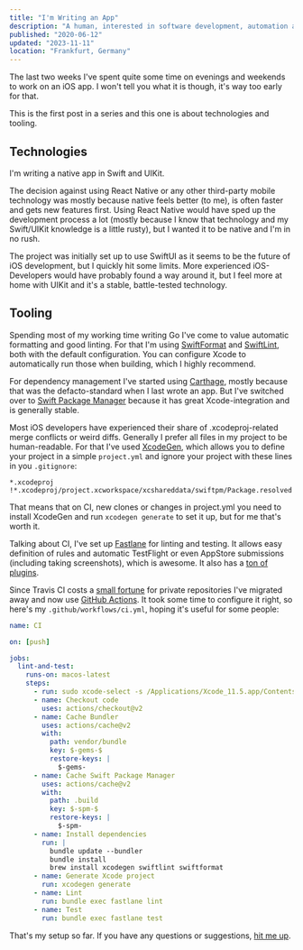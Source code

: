 ```yaml
---
title: "I'm Writing an App"
description: "A human, interested in software development, automation and sustainability"
published: "2020-06-12"
updated: "2023-11-11"
location: "Frankfurt, Germany"
---
```


The last two weeks I've spent quite some time on evenings and weekends to work on an iOS app. 
I won't tell you what it is though, it's way too early for that.

This is the first post in a series and this one is about technologies and tooling.

<!-- more -->

## Technologies

I'm writing a native app in Swift and UIKit.

The decision against using React Native or any other third-party mobile technology was mostly because native feels better (to me), is often faster and gets new features first. Using React Native would have sped up the development process a lot (mostly because I know that technology and my Swift/UIKit knowledge is a little rusty), but I wanted it to be native and I'm in no rush.

The project was initially set up to use SwiftUI as it seems to be the future of iOS development, but I quickly hit some limits. More experienced iOS-Developers would have probably found a way around it, but I feel more at home with UIKit and it's a stable, battle-tested technology.

## Tooling

Spending most of my working time writing Go I've come to value automatic formatting and good linting. For that I'm using [SwiftFormat](https://github.com/nicklockwood/SwiftFormat) and [SwiftLint](https://github.com/realm/SwiftLint), both with the default configuration. You can configure Xcode to automatically run those when building, which I highly recommend.

For dependency management I've started using [Carthage](https://github.com/Carthage/Carthage), mostly because that was the defacto-standard when I last wrote an app. But I've switched over to [Swift Package Manager](https://swift.org/package-manager) because it has great Xcode-integration and is generally stable.

Most iOS developers have experienced their share of .xcodeproj-related merge conflicts or weird diffs. Generally I prefer all files in my project to be human-readable. For that I've used [XcodeGen](https://github.com/yonaskolb/XcodeGen), which allows you to define your project in a simple `project.yml` and ignore your project with these lines in you `.gitignore`:

```
*.xcodeproj
!*.xcodeproj/project.xcworkspace/xcshareddata/swiftpm/Package.resolved
```

That means that on CI, new clones or changes in project.yml you need to install XcodeGen and run `xcodegen generate` to set it up, but for me that's worth it.

Talking about CI, I've set up [Fastlane](https://fastlane.tools/) for linting and testing. It allows easy definition of rules and automatic TestFlight or even AppStore submissions (including taking screenshots), which is awesome. It also has a [ton of plugins](https://docs.fastlane.tools/plugins/available-plugins).

Since Travis CI costs a [small fortune](https://travis-ci.com/plans) for private repositories I've migrated away and now use [GitHub Actions](https://github.com/features/actions).
It took some time to configure it right, so here's my `.github/workflows/ci.yml`, hoping it's useful for some people:

```yaml
name: CI

on: [push]

jobs:
  lint-and-test:
    runs-on: macos-latest
    steps:
      - run: sudo xcode-select -s /Applications/Xcode_11.5.app/Contents/Developer
      - name: Checkout code
        uses: actions/checkout@v2
      - name: Cache Bundler
        uses: actions/cache@v2
        with:
          path: vendor/bundle
          key: $-gems-$
          restore-keys: |
            $-gems-
      - name: Cache Swift Package Manager
        uses: actions/cache@v2
        with:
          path: .build
          key: $-spm-$
          restore-keys: |
            $-spm-
      - name: Install dependencies
        run: |
          bundle update --bundler
          bundle install
          brew install xcodegen swiftlint swiftformat
      - name: Generate Xcode project
        run: xcodegen generate
      - name: Lint
        run: bundle exec fastlane lint
      - name: Test
        run: bundle exec fastlane test
```

That's my setup so far. If you have any questions or suggestions, 
[hit me up](/contact).

